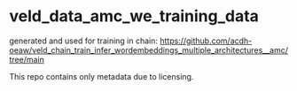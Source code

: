# veld_data_amc_we_training_data

generated and used for training in chain: https://github.com/acdh-oeaw/veld_chain_train_infer_wordembeddings_multiple_architectures__amc/tree/main

This repo contains only metadata due to licensing.


